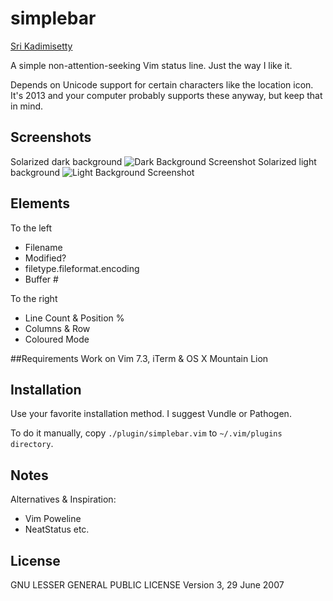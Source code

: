 # simplebar

[Sri Kadimisetty](http://sri.io)


A simple non-attention-seeking Vim status line. Just the way I like it.


Depends on Unicode support for certain characters like the location icon. 
It's 2013 and your computer probably supports these anyway, but keep that in mind.


## Screenshots
Solarized dark background
![Dark Background Screenshot](https://raw.github.com/kadimisetty/vim-simplebar/master/docs/source/dark-screenshot.png)
Solarized light background
![Light Background Screenshot](https://raw.github.com/kadimisetty/vim-simplebar/master/docs/source/light-screenshot.png)

## Elements
To the left
* Filename 
* Modified?
* filetype.fileformat.encoding 
* Buffer #

To the right
* Line Count & Position %
* Columns & Row 
* Coloured Mode

##Requirements
Work on Vim 7.3, iTerm & OS X Mountain Lion


## Installation
Use your favorite installation method. I suggest Vundle or Pathogen.

To do it manually, copy `./plugin/simplebar.vim` to `~/.vim/plugins directory`.


## Notes
Alternatives & Inspiration:
* Vim Poweline
* NeatStatus etc.

## License
GNU LESSER GENERAL PUBLIC LICENSE
Version 3, 29 June 2007

